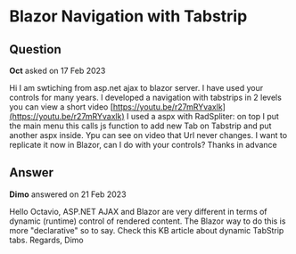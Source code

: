 # Blazor Navigation with Tabstrip

## Question

**Oct** asked on 17 Feb 2023

Hi I am swtiching from asp.net ajax to blazor server. I have used your controls for many years. I developed a navigation with tabstrips in 2 levels you can view a short video [https://youtu.be/r27mRYvaxlk](https://youtu.be/r27mRYvaxlk) I used a aspx with RadSpliter: on top I put the main menu this calls js function to add new Tab on Tabstrip and put another aspx inside. Ypu can see on video that Url never changes. I want to replicate it now in Blazor, can I do with your controls? Thanks in advance

## Answer

**Dimo** answered on 21 Feb 2023

Hello Octavio, ASP.NET AJAX and Blazor are very different in terms of dynamic (runtime) control of rendered content. The Blazor way to do this is more "declarative" so to say. Check this KB article about dynamic TabStrip tabs. Regards, Dimo
